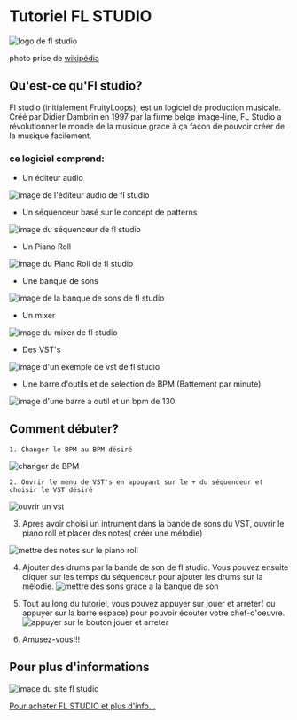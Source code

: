 # Tutoriel FL STUDIO

![logo de fl studio](MEDIA/330px-FL-Studio-12-Logo.png)

photo prise de [wikipédia](https://fr.wikipedia.org/wiki/FL_Studio)

## Qu'est-ce qu'Fl studio?

Fl studio (initialement FruityLoops), est un logiciel de production musicale. Créé par Didier Dambrin en 1997 par la firme belge image-line,  FL Studio a révolutionner le monde de la musique grace à ça facon de pouvoir créer de la musique facilement.

### ce logiciel comprend:  

- Un éditeur audio 

![image de l'éditeur audio de fl studio](MEDIA/Capture.PNG)

- Un séquenceur basé sur le concept de patterns

![image du séquenceur de fl studio](MEDIA/dddd.PNG)

- Un Piano Roll

![image du Piano Roll de fl studio](MEDIA/weqwewwe.PNG)

- Une banque de sons

![image de la banque de sons de fl studio](MEDIA/ssss.PNG)

- Un mixer

![image du mixer de fl studio](MEDIA/wewqeweqweq.PNG)

- Des VST's

![image d'un exemple de vst de fl studio](MEDIA/sdsdsdsadsds.PNG)

- Une barre d'outils et de selection de BPM (Battement par minute)

![image d'une barre a outil et un bpm de 130](MEDIA/dffdsfdsfdsf.PNG)

## Comment débuter?

	1. Changer le BPM au BPM désiré

![changer de BPM](MEDIA/ezgif.com-gif-maker.gif)

 
	2. Ouvrir le menu de VST's en appuyant sur le + du séquenceur et choisir le VST désiré
 
![ouvrir un vst](MEDIA/ezgif.com-gif-maker1.gif)


3. Apres avoir choisi un intrument dans la bande de sons du VST, ouvrir le piano roll et placer des notes( créer une mélodie)

![mettre des notes sur le piano roll](MEDIA/ezgif.com-gif-maker2.gif)

4. Ajouter des drums par la bande de son de fl studio. Vous pouvez ensuite cliquer sur les temps du séquenceur pour ajouter les drums sur la mélodie.
![mettre des sons grace a la banque de son](MEDIA/ezgif.com-gif-maker3.gif)

5. Tout au long du tutoriel, vous pouvez appuyer sur jouer et arreter( ou appuyer sur la barre espace) pour pouvoir écouter votre chef-d'oeuvre.
![appuyer sur le bouton jouer et arreter](MEDIA/ezgif.com-gif-maker4.gif)

5. Amusez-vous!!!



## Pour plus d'informations


![image du site fl studio](MEDIA/fl.PNG)

[Pour acheter FL STUDIO et plus d'info...](https://www.image-line.com/fl-studio/)

